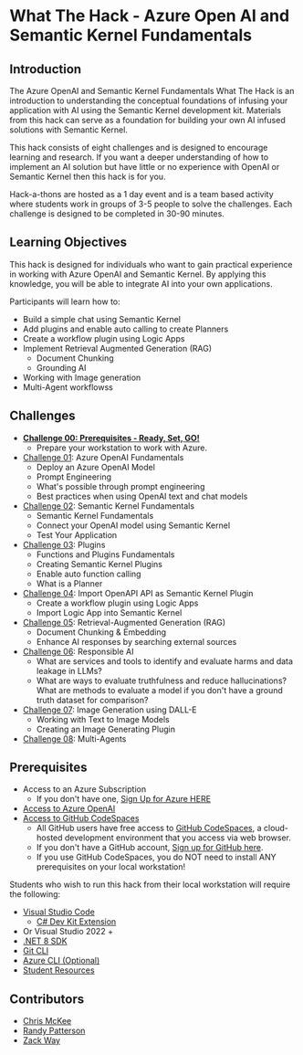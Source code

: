 # What The Hack - Azure Open AI and Semantic Kernel Fundamentals

## Introduction

The Azure OpenAI and Semantic Kernel Fundamentals What The Hack is an introduction to understanding the conceptual foundations of infusing your application with AI using the Semantic Kernel development kit. Materials from this hack can serve as a foundation for building your own AI infused solutions with Semantic Kernel.

This hack consists of eight challenges and is designed to encourage learning and research. If you want a deeper understanding of how to implement an AI solution but have little or no experience with OpenAI or Semantic Kernel then this hack is for you.

Hack-a-thons are hosted as a 1 day event and is a team based activity where students work in groups of 3-5 people to solve the challenges. Each challenge is designed to be completed in 30-90 minutes.

## Learning Objectives

This hack is designed for individuals who want to gain practical experience in working with Azure OpenAI and Semantic Kernel. By applying this knowledge, you will be able to integrate AI into your own applications.

Participants will learn how to:

- Build a simple chat using Semantic Kernel
- Add plugins and enable auto calling to create Planners
- Create a workflow plugin using Logic Apps
- Implement Retrieval Augmented Generation (RAG)
  - Document Chunking
  - Grounding AI
- Working with Image generation
- Multi-Agent workflowss

## Challenges

- **[Challenge 00: Prerequisites - Ready, Set, GO!](./Challenge-00.md)**
  - Prepare your workstation to work with Azure.
- [Challenge 01](./Challenge-01.md): Azure OpenAI Fundamentals
  - Deploy an Azure OpenAI Model
  - Prompt Engineering
  - What's possible through prompt engineering
  - Best practices when using OpenAI text and chat models
- [Challenge 02](./Challenge-02.md): Semantic Kernel Fundamentals
  - Semantic Kernel Fundamentals
  - Connect your OpenAI model using Semantic Kernel
  - Test Your Application
- [Challenge 03](./Challenge-03.md): Plugins
  - Functions and Plugins Fundamentals
  - Creating Semantic Kernel Plugins
  - Enable auto function calling
  - What is a Planner
- [Challenge 04](./Challenge-04.md): Import OpenAPI API as Semantic Kernel Plugin
  - Create a workflow plugin using Logic Apps
  - Import Logic App into Semantic Kernel
- [Challenge 05](Student/Challenge-05.md): Retrieval-Augmented Generation (RAG)
  - Document Chunking & Embedding
  - Enhance AI responses by searching external sources
- [Challenge 06](./Challenge-06.md): Responsible AI
  - What are services and tools to identify and evaluate harms and data leakage in LLMs?
  - What are ways to evaluate truthfulness and reduce hallucinations? What are methods to evaluate a model if you don't have a ground truth dataset for comparison?
- [Challenge 07](./Challenge-07.md): Image Generation using DALL-E
  - Working with Text to Image Models
  - Creating an Image Generating Plugin
- [Challenge 08](./Challenge-08.md): Multi-Agents
  
## Prerequisites

- Access to an Azure Subscription
  - If you don't have one, [Sign Up for Azure HERE](https://azure.microsoft.com/en-us/free/) 
- [Access to Azure OpenAI](https://customervoice.microsoft.com/Pages/ResponsePage.aspx?id=v4j5cvGGr0GRqy180BHbR7en2Ais5pxKtso_Pz4b1_xUOFA5Qk1UWDRBMjg0WFhPMkIzTzhKQ1dWNyQlQCN0PWcu)
- [Access to GitHub CodeSpaces](https://github.com/signup)
  - All GitHub users have free access to [GitHub CodeSpaces](https://docs.github.com/en/codespaces/overview), a cloud-hosted development environment that you access via web browser.
  - If you don't have a GitHub account, [Sign up for GitHub here](https://github.com/signup).
  - If you use GitHub CodeSpaces, you do NOT need to install ANY prerequisites on your local workstation!

Students who wish to run this hack from their local workstation will require the following:

- [Visual Studio Code](https://code.visualstudio.com/download)
  - [C# Dev Kit Extension](https://marketplace.visualstudio.com/items?itemName=ms-dotnettools.csdevkit)
- Or Visual Studio 2022 +
- [.NET 8 SDK](https://dotnet.microsoft.com/download/dotnet/8.0)
- [Git CLI](https://git-scm.com/downloads)
- [Azure CLI (Optional)](https://aka.ms/installazurecli)
- [Student Resources](./Challenge-00.md#student-resources)

## Contributors

- [Chris McKee](https://github.com/ChrisMcKee1)
- [Randy Patterson](https://github.com/RandyPatterson)
- [Zack Way](https://github.com/seiggy)
